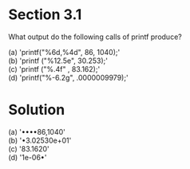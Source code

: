 # Section 3.1

What output do the following calls of printf produce?

(a) 'printf("%6d,%4d", 86, 1040);'  
(b) 'printf ("%12.5e", 30.253);'  
(c) 'printf ("%.4f" , 83.162);'  
(d) 'printf("%-6.2g", .0000009979);'  

# Solution

(a) '••••86,1040'  
(b) '•3.02530e+01'  
(c) '83.1620'  
(d) '1e-06•'  